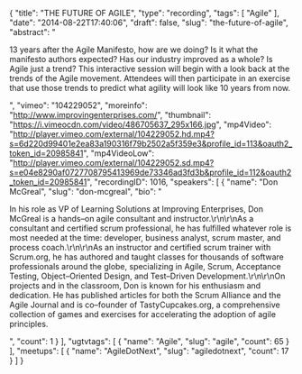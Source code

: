 {
  "title": "THE FUTURE OF AGILE",
  "type": "recording",
  "tags": [
    "Agile"
  ],
  "date": "2014-08-22T17:40:06",
  "draft": false,
  "slug": "the-future-of-agile",
  "abstract": "<p>13 years after the Agile Manifesto, how are we doing? Is it what the manifesto authors expected? Has our industry improved as a whole? Is Agile just a trend? This interactive session will begin with a look back at the trends of the Agile movement. Attendees will then participate in an exercise that use those trends to predict what agility will look like 10 years from now.</p>",
  "vimeo": "104229052",
  "moreinfo": "http://www.improvingenterprises.com/",
  "thumbnail": "https://i.vimeocdn.com/video/486705637_295x166.jpg",
  "mp4Video": "http://player.vimeo.com/external/104229052.hd.mp4?s=6d220d99401e2ea83a190316f79b2502a5f359e3&profile_id=113&oauth2_token_id=20985841",
  "mp4VideoLow": "http://player.vimeo.com/external/104229052.sd.mp4?s=e04e8290af0727708795413969de73346ad3fd3b&profile_id=112&oauth2_token_id=20985841",
  "recordingID": 1016,
  "speakers": [
    {
      "name": "Don McGreal",
      "slug": "don-mcgreal",
      "bio": "<p>In his role as VP of Learning Solutions at Improving Enterprises, Don McGreal is a hands–on agile consultant and instructor.\r\n\r\nAs a consultant and certified scrum professional, he has fulfilled whatever role is most needed at the time: developer, business analyst, scrum master, and process coach.\r\n\r\nAs an instructor and certified scrum trainer with Scrum.org, he has authored and taught classes for thousands of software professionals around the globe, specializing in Agile, Scrum, Acceptance Testing, Object–Oriented Design, and Test–Driven Development.\r\n\r\nOn projects and in the classroom, Don is known for his enthusiasm and dedication. He has published articles for both the Scrum Alliance and the Agile Journal and is co–founder of TastyCupcakes.org, a comprehensive collection of games and exercises for accelerating the adoption of agile principles.</p>",
      "count": 1
    }
  ],
  "ugtvtags": [
    {
      "name": "Agile",
      "slug": "agile",
      "count": 65
    }
  ],
  "meetups": [
    {
      "name": "AgileDotNext",
      "slug": "agiledotnext",
      "count": 17
    }
  ]
}